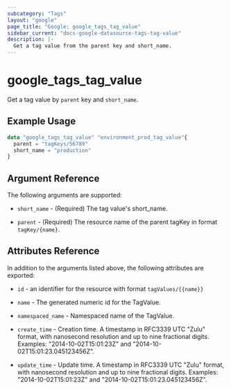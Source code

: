 ```yaml
---
subcategory: "Tags"
layout: "google"
page_title: "Google: google_tags_tag_value"
sidebar_current: "docs-google-datasource-tags-tag-value"
description: |-
  Get a tag value from the parent key and short_name.
---
```


# google\_tags\_tag\_value

Get a tag value by `parent` key and `short_name`.

## Example Usage

```tf
data "google_tags_tag_value" "environment_prod_tag_value"{
  parent = "tagKeys/56789"
  short_name = "production"
}
```

## Argument Reference

The following arguments are supported:

* `short_name` - (Required) The tag value's short_name.

* `parent` - (Required) The resource name of the parent tagKey in format `tagKey/{name}`.

## Attributes Reference

In addition to the arguments listed above, the following attributes are exported:

* `id` - an identifier for the resource with format `tagValues/{{name}}`

* `name` -
  The generated numeric id for the TagValue.

* `namespaced_name` -
  Namespaced name of the TagValue.

* `create_time` -
  Creation time.
  A timestamp in RFC3339 UTC "Zulu" format, with nanosecond resolution and up to nine fractional digits. Examples: "2014-10-02T15:01:23Z" and "2014-10-02T15:01:23.045123456Z".

* `update_time` -
  Update time.
  A timestamp in RFC3339 UTC "Zulu" format, with nanosecond resolution and up to nine fractional digits. Examples: "2014-10-02T15:01:23Z" and "2014-10-02T15:01:23.045123456Z".
